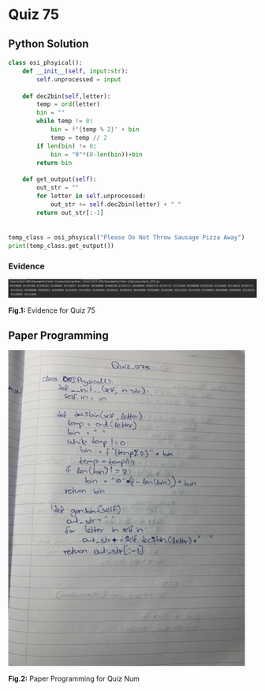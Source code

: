 # Quiz 75

## Python Solution 
```.py
class osi_phsyical():
    def __init__(self, input:str):
        self.unprocessed = input

    def dec2bin(self,letter):
        temp = ord(letter)
        bin = ""
        while temp != 0:
            bin = f"{temp % 2}" + bin
            temp = temp // 2
        if len(bin) != 8:
            bin = "0"*(8-len(bin))+bin
        return bin

    def get_output(self):
        out_str = ""
        for letter in self.unprocessed:
            out_str += self.dec2bin(letter) + " "
        return out_str[:-1]


temp_class = osi_phsyical("Please Do Not Throw Sausage Pizza Away")
print(temp_class.get_output())
```
### Evidence
![](/Assets/Quiz_075_evidence.png)

**Fig.1:** Evidence for Quiz 75

## Paper Programming
![](/Assets/Quiz_075_papercode.jpeg)

**Fig.2:** Paper Programming for Quiz Num